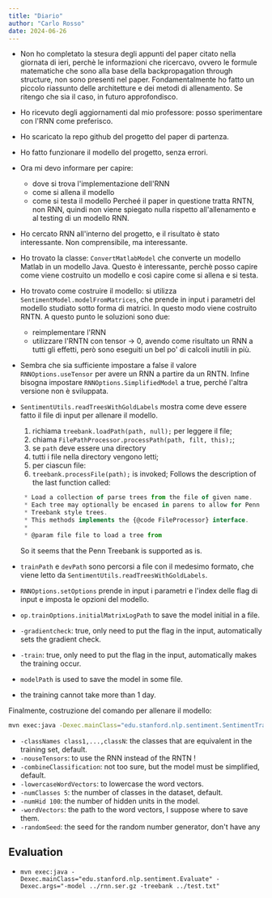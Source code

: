 ```yaml
---
title: "Diario"
author: "Carlo Rosso"
date: 2024-06-26
---
```


- Non ho completato la stesura degli appunti del paper citato nella giornata di
  ieri, perchè le informazioni che ricercavo, ovvero le formule matematiche che
  sono alla base della backpropagation through structure, non sono presenti nel
  paper. Fondamentalmente ho fatto un piccolo riassunto delle architetture e dei
  metodi di allenamento. Se ritengo che sia il caso, in futuro approfondisco.

- Ho ricevuto degli aggiornamenti dal mio professore: posso sperimentare con
  l'RNN come preferisco.

- Ho scaricato la repo github del progetto del paper di partenza.

- Ho fatto funzionare il modello del progetto, senza errori.

- Ora mi devo informare per capire:
    - dove si trova l'implementazione dell'RNN
    - come si allena il modello
    - come si testa il modello
  Percheé il paper in questione tratta RNTN, non RNN, quindi non viene spiegato
  nulla rispetto all'allenamento e al testing di un modello RNN.

- Ho cercato RNN all'interno del progetto, e il risultato è stato interessante.
  Non comprensibile, ma interessante.

- Ho trovato la classe: `ConvertMatlabModel` che converte un modello Matlab in
  un modello Java. Questo è interessante, perchè posso capire come viene
  costruito un modello e così capire come si allena e si testa.

- Ho trovato come costruire il modello: si utilizza 
  `SentimentModel.modelFromMatrices`, che prende in input i parametri del
  modello studiato sotto forma di matrici. In questo modo viene costruito RNTN.
  A questo punto le soluzioni sono due:
  - reimplementare l'RNN
  - utilizzare l'RNTN con tensor -> 0, avendo come risultato un RNN a tutti gli
    effetti, però sono eseguiti un bel po' di calcoli inutili in più.

- Sembra che sia sufficiente impostare a false il valore `RNNOptions.useTensor`
  per avere un RNN a partire da un RNTN. Infine bisogna impostare
  `RNNOptions.SimplifiedModel` a true, perché l'altra versione non è sviluppata.

- `SentimentUtils.readTreesWithGoldLabels` mostra come deve essere fatto il file
  di input per allenare il modello.
  1. richiama `treebank.loadPath(path, null);` per leggere il file;
  2. chiama `FilePathProcessor.processPath(path, filt, this);`;
  3. se `path` deve essere una directory
    1. tutti i file nella directory vengono letti;
  4. per ciascun file:
    1. `treebank.processFile(path);` is invoked;
  Follows the description of the last function called:
  ```ts   
   * Load a collection of parse trees from the file of given name.
   * Each tree may optionally be encased in parens to allow for Penn
   * Treebank style trees.
   * This methods implements the {@code FileProcessor} interface.
   *
   * @param file file to load a tree from
   ```
   So it seems that the Penn Treebank is supported as is.

- `trainPath` e `devPath` sono percorsi a file con il medesimo formato, che
  viene letto da `SentimentUtils.readTreesWithGoldLabels`.

- `RNNOptions.setOptions` prende in input i parametri e l'index delle flag di
  input e imposta le opzioni del modello.

- `op.trainOptions.initialMatrixLogPath` to save the model initial in a file.

- `-gradientcheck`: true, only need to put the flag in the input, automatically
  sets the gradient check.

- `-train`: true, only need to put the flag in the input, automatically
  makes the training occur.

- `modelPath` is used to save the model in some file.

- the training cannot take more than 1 day.

Finalmente, costruzione del comando per allenare il modello:
```sh
mvn exec:java -Dexec.mainClass="edu.stanford.nlp.sentiment.SentimentTraining" -Dexec.args="-train -model ../rnn.ser.gz -trainpath ../train.txt -devpath ../dev.txt -nousetensors -lowercasewordvectors -numhid 100 -wordvectors ../words.txt -randomseed 42"
```

- `-classNames class1,...,classN`: the classes that are equivalent
  in the training set, default.
- `-nouseTensors`: to use the RNN instead of the RNTN !
- `-combineClassification`: not too sure, but the model must be simplified,
  default.
- `-lowercaseWordVectors`: to lowercase the word vectors.
- `-numClasses 5`: the number of classes in the dataset, default.
- `-numHid 100`: the number of hidden units in the model.
- `-wordVectors`: the path to the word vectors, I suppose where to save them.
- `-randomSeed`: the seed for the random number generator, don't have any

## Evaluation

- `mvn exec:java -Dexec.mainClass="edu.stanford.nlp.sentiment.Evaluate" -Dexec.args="-model ../rnn.ser.gz -treebank ../test.txt"`
